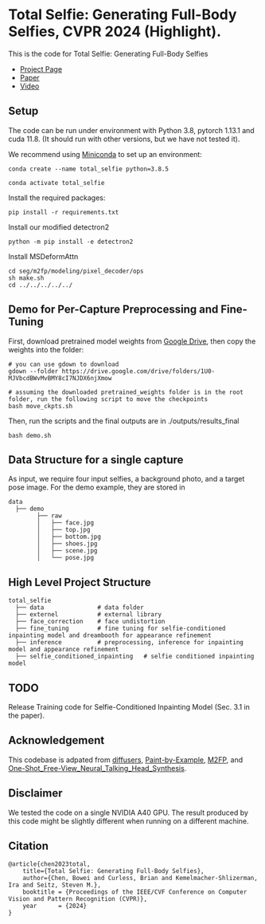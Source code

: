 # Total Selfie: Generating Full-Body Selfies, CVPR 2024 (Highlight).

This is the code for Total Selfie: Generating Full-Body Selfies

 * [Project Page](https://homes.cs.washington.edu/~boweiche/project_page/totalselfie/)
 * [Paper](https://arxiv.org/abs/2308.14740)
 * [Video](https://www.youtube.com/watch?v=Aoq6BLbynWM&t=1s)


## Setup
The code can be run under environment with Python 3.8, pytorch 1.13.1 and cuda 11.8.  (It should run with other versions, but we have not tested it).

We recommend using [Miniconda](https://docs.conda.io/en/latest/miniconda.html) to set up an environment:

    conda create --name total_selfie python=3.8.5

    conda activate total_selfie

Install the required packages:

    pip install -r requirements.txt

Install our modified detectron2

    python -m pip install -e detectron2

Install MSDeformAttn

    cd seg/m2fp/modeling/pixel_decoder/ops
    sh make.sh
    cd ../../../../../


## Demo for Per-Capture Preprocessing and Fine-Tuning

First, download pretrained model weights from [Google Drive](https://drive.google.com/drive/folders/1U0-MJVbcdBWvMvBMY8cI7NJDX6njXmow?usp=drive_link), then copy the weights into the folder:

    # you can use gdown to download
    gdown --folder https://drive.google.com/drive/folders/1U0-MJVbcdBWvMvBMY8cI7NJDX6njXmow

    # assuming the downloaded pretrained_weights folder is in the root folder, run the following script to move the checkpoints
    bash move_ckpts.sh

Then, run the scripts and the final outputs are in ./outputs/results_final

    bash demo.sh

## Data Structure for a single capture

As input, we require four input selfies, a background photo, and a target pose image. For the demo example, they are stored in 

    data
      ├── demo
            ├── raw
            │   ├── face.jpg
            │   ├── top.jpg
            │   ├── bottom.jpg
            │   ├── shoes.jpg
            │   ├── scene.jpg
            │   └── pose.jpg
                    
## High Level Project Structure
    total_selfie
      ├── data               # data folder 
      ├── externel           # external library
      ├── face_correction    # face undistortion
      ├── fine_tuning        # fine tuning for selfie-conditioned inpainting model and dreambooth for appearance refinement
      ├── inference          # preprocessing, inference for inpainting model and appearance refinement
      ├── selfie_conditioned_inpainting   # selfie conditioned inpainting model
      

## TODO

Release Training code for Selfie-Conditioned Inpainting Model (Sec. 3.1 in the paper).

## Acknowledgement

This codebase is adpated from [diffusers](https://github.com/huggingface/diffusers), [Paint-by-Example](https://github.com/Fantasy-Studio/Paint-by-Example), 
[M2FP](https://github.com/soeaver/M2FP), and [One-Shot_Free-View_Neural_Talking_Head_Synthesis](https://github.com/zhanglonghao1992/One-Shot_Free-View_Neural_Talking_Head_Synthesis).

## Disclaimer

We tested the code on a single NVIDIA A40 GPU. The result produced by this code might be slightly different when running on a different machine.

## Citation

    @article{chen2023total,
        title={Total Selfie: Generating Full-Body Selfies},
        author={Chen, Bowei and Curless, Brian and Kemelmacher-Shlizerman, Ira and Seitz, Steven M.},
        booktitle = {Proceedings of the IEEE/CVF Conference on Computer Vision and Pattern Recognition (CVPR)},
        year      = {2024}
    }

